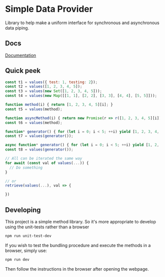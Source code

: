 # Simple Data Provider

Library to help make a uniform interface for synchronous and asynchronous data piping.

## Docs

[Documentation](./docs/intro.md)

## Quick peek

```javascript
const t1 = values({ test: 1, testing: 2});
const t2 = values([1, 2, 3, 4, 5]);
const t3 = values(new Set([1, 2, 3, 4, 5]));
const t4 = values(new Map([[1, 1], [2, 2], [3, 3], [4, 4], [5, 5]]));

function method(i) { return [1, 2, 3, 4, 5][i]; }
const t5 = values(method);

function asyncMethod(i) { return new Promise(r => r([1, 2, 3, 4, 5][i])); }
const t6 = values(method);

function* generator() { for (let i = 0; i < 5; ++i) yield [1, 2, 3, 4, 5][i]; }
const t7 = values(generator());

async function* generator() { for (let i = 0; i < 5; ++i) yield [1, 2, 3, 4, 5][i]; }
const t8 = values(generator());

// All can be iterated the same way
for await (const val of values(...)) {
  // Do something
}

// or
retrieve(values(...), val => {

})
```

## Developing

This project is a simple method library. So it's more appropriate to develop using the unit-tests rather than a browser

```sh
npm run unit-test-dev
```

If you wish to test the bundling procedure and execute the methods in a browser, simply use:

```sh
npm run dev
```

Then follow the instructions in the browser after opening the webpage.
